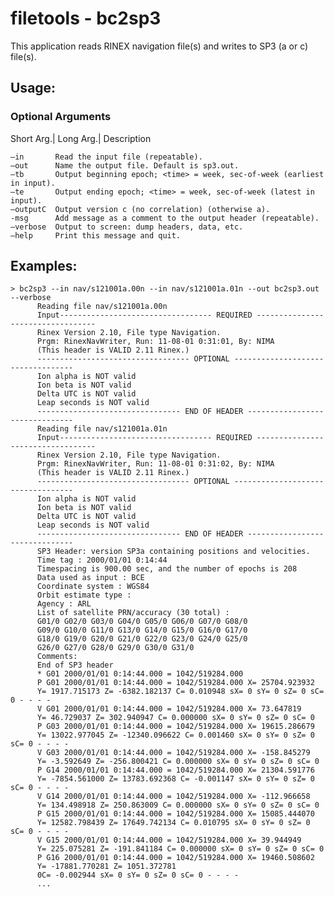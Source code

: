 filetools - bc2sp3
==================

This application reads RINEX navigation file(s) and writes to SP3 (a or c) file(s).

Usage:
------

### Optional Arguments

Short Arg.| Long Arg.| Description

    –in       Read the input file (repeatable).
    –out      Name the output file. Default is sp3.out.
    –tb       Output beginning epoch; <time> = week, sec-of-week (earliest in input).
    –te       Output ending epoch; <time> = week, sec-of-week (latest in input).
    –outputC  Output version c (no correlation) (otherwise a).
    -msg      Add message as a comment to the output header (repeatable).
    –verbose  Output to screen: dump headers, data, etc.
    –help     Print this message and quit.

Examples:
---------

    > bc2sp3 --in nav/s121001a.00n --in nav/s121001a.01n --out bc2sp3.out --verbose
          Reading file nav/s121001a.00n
          Input---------------------------------- REQUIRED ----------------------------------
          Rinex Version 2.10, File type Navigation.
          Prgm: RinexNavWriter, Run: 11-08-01 0:31:01, By: NIMA
          (This header is VALID 2.11 Rinex.)
          ---------------------------------- OPTIONAL ----------------------------------
          Ion alpha is NOT valid
          Ion beta is NOT valid
          Delta UTC is NOT valid
          Leap seconds is NOT valid
          -------------------------------- END OF HEADER -------------------------------
          Reading file nav/s121001a.01n
          Input---------------------------------- REQUIRED ----------------------------------
          Rinex Version 2.10, File type Navigation.
          Prgm: RinexNavWriter, Run: 11-08-01 0:31:02, By: NIMA
          (This header is VALID 2.11 Rinex.)
          ---------------------------------- OPTIONAL ----------------------------------
          Ion alpha is NOT valid
          Ion beta is NOT valid
          Delta UTC is NOT valid
          Leap seconds is NOT valid
          -------------------------------- END OF HEADER -------------------------------
          SP3 Header: version SP3a containing positions and velocities.
          Time tag : 2000/01/01 0:14:44
          Timespacing is 900.00 sec, and the number of epochs is 208
          Data used as input : BCE
          Coordinate system : WGS84
          Orbit estimate type :
          Agency : ARL
          List of satellite PRN/accuracy (30 total) :
          G01/0 G02/0 G03/0 G04/0 G05/0 G06/0 G07/0 G08/0
          G09/0 G10/0 G11/0 G13/0 G14/0 G15/0 G16/0 G17/0
          G18/0 G19/0 G20/0 G21/0 G22/0 G23/0 G24/0 G25/0
          G26/0 G27/0 G28/0 G29/0 G30/0 G31/0
          Comments:
          End of SP3 header
          * G01 2000/01/01 0:14:44.000 = 1042/519284.000
          P G01 2000/01/01 0:14:44.000 = 1042/519284.000 X= 25704.923932
          Y= 1917.715173 Z= -6382.182137 C= 0.010948 sX= 0 sY= 0 sZ= 0 sC= 0 - - - -
          V G01 2000/01/01 0:14:44.000 = 1042/519284.000 X= 73.647819
          Y= 46.729037 Z= 302.940947 C= 0.000000 sX= 0 sY= 0 sZ= 0 sC= 0
          P G03 2000/01/01 0:14:44.000 = 1042/519284.000 X= 19615.286679
          Y= 13022.977045 Z= -12340.096622 C= 0.001460 sX= 0 sY= 0 sZ= 0 sC= 0 - - - -
          V G03 2000/01/01 0:14:44.000 = 1042/519284.000 X= -158.845279
          Y= -3.592649 Z= -256.800421 C= 0.000000 sX= 0 sY= 0 sZ= 0 sC= 0
          P G14 2000/01/01 0:14:44.000 = 1042/519284.000 X= 21304.591776
          Y= -7854.561000 Z= 13783.692368 C= -0.001147 sX= 0 sY= 0 sZ= 0 sC= 0 - - - -
          V G14 2000/01/01 0:14:44.000 = 1042/519284.000 X= -112.966658
          Y= 134.498918 Z= 250.863009 C= 0.000000 sX= 0 sY= 0 sZ= 0 sC= 0
          P G15 2000/01/01 0:14:44.000 = 1042/519284.000 X= 15085.444070
          Y= 12582.798439 Z= 17649.742134 C= 0.010795 sX= 0 sY= 0 sZ= 0 sC= 0 - - - -
          V G15 2000/01/01 0:14:44.000 = 1042/519284.000 X= 39.944949
          Y= 225.075281 Z= -191.841184 C= 0.000000 sX= 0 sY= 0 sZ= 0 sC= 0
          P G16 2000/01/01 0:14:44.000 = 1042/519284.000 X= 19460.508602
          Y= -17881.770281 Z= 1051.372781
          0C= -0.002944 sX= 0 sY= 0 sZ= 0 sC= 0 - - - -
          ...